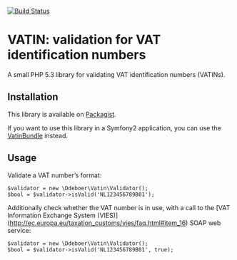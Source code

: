 [![Build Status](https://secure.travis-ci.org/ddeboer/vatin.png)](http://travis-ci.org/phpforce/soap-client)

VATIN: validation for VAT identification numbers
================================================

A small PHP 5.3 library for validating VAT identification numbers (VATINs).

Installation
------------

This library is available on [Packagist](http://packagist.org/packages/ddeboer/vatin).

If you want to use this library in a Symfony2 application, you can use the
[VatinBundle](https://github.com/ddeboer/vatin-bundle) instead.

Usage
-----

Validate a VAT number’s format:

    $validator = new \Ddeboer\Vatin\Validator();
    $bool = $validator->isValid('NL123456789B01');

Additionally check whether the VAT number is in use, with a call to the [VAT
Information Exchange System (VIES)]
(http://ec.europa.eu/taxation_customs/vies/faq.html#item_16) SOAP web service:

    $validator = new \Ddeboer\Vatin\Validator();
    $bool = $validator->isValid('NL123456789B01', true);